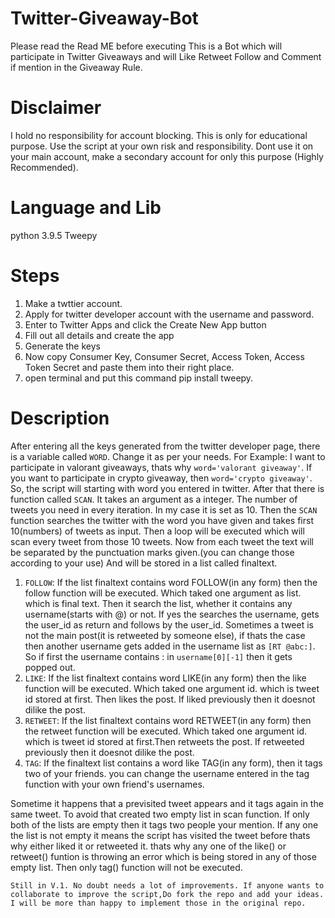 # Twitter-Giveaway-Bot
Please read the Read ME before executing
This is a Bot which will participate in Twitter Giveaways and will Like Retweet Follow and Comment if mention in the Giveaway Rule.

# Disclaimer
I hold no responsibility for account blocking.  This is only for educational purpose. Use the script at your own risk and responsibility. Dont use it on your main account, make a secondary account for only this purpose (Highly Recommended).

# Language and Lib
python 3.9.5
Tweepy

# Steps
1. Make a twttier account.
2. Apply for twitter developer account with the username and password.
3. Enter to Twitter Apps and click the Create New App button
4. Fill out all details and create the app
5. Generate the keys
6. Now copy Consumer Key, Consumer Secret, Access Token, Access Token Secret and paste them into their right place.
7. open terminal and put this command pip install tweepy. 

# Description
 After entering all the keys generated from the twitter developer page, there is a variable called `WORD`. Change it as per your needs. For Example: I want to participate in   valorant giveaways, thats why `word='valorant giveaway'`.
 If you want to participate in crypto giveaway, then `word='crypto giveaway'`.
 So, the script will starting with word you entered in twitter.
 After that there is function called `SCAN`. It takes an argument as a integer. The number of tweets you need  in every iteration. In my case it is set as 10.
 Then the `SCAN` function searches the twitter with the word you have given and takes first 10(numbers) of tweets as input.
 Then a loop will be executed which will scan every tweet from those 10 tweets.
 Now from each tweet the text will be separated by the punctuation marks given.(you can change those according to your use) And will be stored in a list called finaltext.

 1. `FOLLOW`: If the list finaltext contains word FOLLOW(in any form) then the follow function will be executed. Which taked one argument as list. which is final text.
    Then it search the list, whether it contains any username(starts with @) or not. If yes the searches the username, gets the user_id as return and follows by the user_id.
    Sometimes a tweet is not the main post(it is retweeted by someone else), if thats the case then another username gets added in the username list as `[RT @abc:]`. So if first       the username contains : in `username[0][-1]` then it gets popped out.
 2. `LIKE`: If the list finaltext contains word LIKE(in any form) then the like function will be executed. Which taked one argument id. which is tweet id stored at first. Then         likes the post. If liked previously then it doesnot dilike the post.
 3. `RETWEET`: If the list finaltext contains word RETWEET(in any form) then the retweet function will be executed. Which taked one argument id. which is tweet id stored at          first.Then retweets the post. If retweeted previously then it doesnot dilike the post.
 4. `TAG`: If the finaltext list contains a word like TAG(in any form), then it tags two of your friends. you can change the username entered in the tag function with your own         friend's usernames. 
 
 Sometime it happens that a previsited tweet appears and it tags again in the same tweet. To avoid that created two empty list in scan function. 
 If only both of the lists are empty then it tags two people your mention. If any one the list is not empty it means the script has visited the tweet before thats why either liked it or retweeted it. thats why any one of the like() or retweet() funtion is throwing an error which is being stored in any of those empty list. Then only tag() function will not be executed.
 
 
 

`Still in V.1. No doubt needs a lot of improvements. If anyone wants to collaborate to improve the script,Do fork the repo and add your ideas. I will be more than happy to implement those in the original repo.`
 

